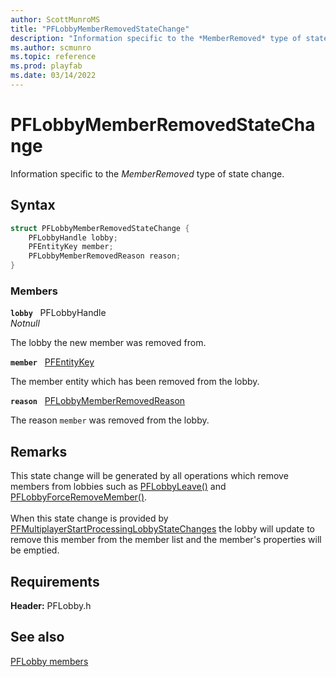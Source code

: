 ```yaml
---
author: ScottMunroMS
title: "PFLobbyMemberRemovedStateChange"
description: "Information specific to the *MemberRemoved* type of state change."
ms.author: scmunro
ms.topic: reference
ms.prod: playfab
ms.date: 03/14/2022
---
```


# PFLobbyMemberRemovedStateChange  

Information specific to the *MemberRemoved* type of state change.  

## Syntax  
  
```cpp
struct PFLobbyMemberRemovedStateChange {  
    PFLobbyHandle lobby;  
    PFEntityKey member;  
    PFLobbyMemberRemovedReason reason;  
}  
```
  
### Members  
  
**`lobby`** &nbsp; PFLobbyHandle  
*_Notnull_*  
  
The lobby the new member was removed from.
  
**`member`** &nbsp; [PFEntityKey](../../pfmultiplayer/pfentitykey_clientsdk.md)  
  
The member entity which has been removed from the lobby.
  
**`reason`** &nbsp; [PFLobbyMemberRemovedReason](../enums/pflobbymemberremovedreason.md)  
  
The reason ```member``` was removed from the lobby.
  
## Remarks  
  
This state change will be generated by all operations which remove members from lobbies such as [PFLobbyLeave()](../functions/pflobbyleave.md) and [PFLobbyForceRemoveMember()](../functions/pflobbyforceremovemember.md). <br /><br /> When this state change is provided by [PFMultiplayerStartProcessingLobbyStateChanges](../functions/pfmultiplayerstartprocessinglobbystatechanges.md) the lobby will update to remove this member from the member list and the member's properties will be emptied.
  
## Requirements  
  
**Header:** PFLobby.h
  
## See also  
[PFLobby members](../pflobby_members.md)  

  
  
